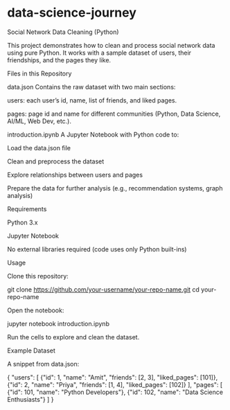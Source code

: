 # data-science-journey
Social Network Data Cleaning (Python)

This project demonstrates how to clean and process social network data using pure Python. It works with a sample dataset of users, their friendships, and the pages they like.

Files in this Repository

data.json
Contains the raw dataset with two main sections:

users: each user’s id, name, list of friends, and liked pages.

pages: page id and name for different communities (Python, Data Science, AI/ML, Web Dev, etc.).

introduction.ipynb
A Jupyter Notebook with Python code to:

Load the data.json file

Clean and preprocess the dataset

Explore relationships between users and pages

Prepare the data for further analysis (e.g., recommendation systems, graph analysis)

Requirements

Python 3.x

Jupyter Notebook

No external libraries required (code uses only Python built-ins)

Usage

Clone this repository:

git clone https://github.com/your-username/your-repo-name.git
cd your-repo-name


Open the notebook:

jupyter notebook introduction.ipynb


Run the cells to explore and clean the dataset.

Example Dataset

A snippet from data.json:

{
  "users": [
    {"id": 1, "name": "Amit", "friends": [2, 3], "liked_pages": [101]},
    {"id": 2, "name": "Priya", "friends": [1, 4], "liked_pages": [102]}
  ],
  "pages": [
    {"id": 101, "name": "Python Developers"},
    {"id": 102, "name": "Data Science Enthusiasts"}
  ]
}
